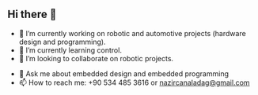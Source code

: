 ## Hi there 👋

<!--
**nzrcn/nzrcn** is a ✨ _special_ ✨ repository because its `README.md` (this file) appears on your GitHub profile.

Here are some ideas to get you started:
-->
- 🔭 I’m currently working on robotic and automotive projects (hardware design and programming).
- 🌱 I’m currently learning control.
- 👯 I’m looking to collaborate on robotic projects.
<!-- - 🤔 I’m looking for help with ...-->
- 💬 Ask me about embedded design and embedded programming
- 📫 How to reach me: +90 534 485 3616 or nazircanaladag@gmail.com
<!--- 😄 Pronouns: ...
- ⚡ Fun fact: ... -->

